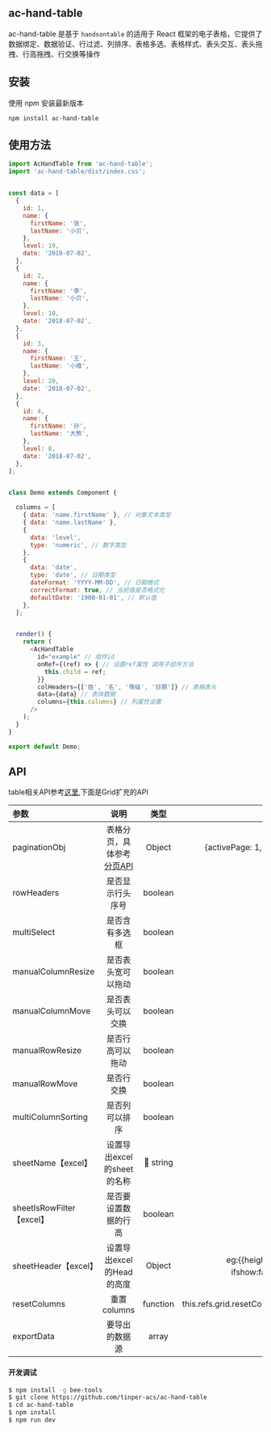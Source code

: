 ## ac-hand-table
ac-hand-table 是基于 `handsontable` 的适用于 React 框架的电子表格，它提供了数据绑定、数据验证、行过滤、列排序、表格多选、表格样式、表头交互、表头拖拽、行高拖拽、行交换等操作

## 安装

使用 npm 安装最新版本

```
npm install ac-hand-table
```

## 使用方法
```js
import AcHandTable from 'ac-hand-table';
import 'ac-hand-table/dist/index.css';


const data = [
  {
    id: 1,
    name: {
      firstName: '张',
      lastName: '小贝',
    },
    level: 19,
    date: '2018-07-02',
  },
  {
    id: 2,
    name: {
      firstName: '李',
      lastName: '小贝',
    },
    level: 10,
    date: '2018-07-02',
  },
  {
    id: 3,
    name: {
      firstName: '王',
      lastName: '小维',
    },
    level: 20,
    date: '2018-07-02',
  },
  {
    id: 4,
    name: {
      firstName: '孙',
      lastName: '大熊',
    },
    level: 8,
    date: '2018-07-02',
  },
];


class Demo extends Component {

  columns = [
    { data: 'name.firstName' }, // 对象文本类型
    { data: 'name.lastName' },
    {
      data: 'level',
      type: 'numeric', // 数字类型
    },
    {
      data: 'date',
      type: 'date', // 日期类型
      dateFormat: 'YYYY-MM-DD', // 日期格式
      correctFormat: true, // 当前值是否格式化
      defaultDate: '1900-01-01', // 默认值
    },
  ];


  render() {
    return (
      <AcHandTable
        id="example" // 组件id
        onRef={(ref) => { // 设置ref属性 调用子组件方法
          this.child = ref;
        }}
        colHeaders={['姓', '名', '等级', '日期']} // 表格表头
        data={data} // 表体数据
        columns={this.columns} // 列属性设置
      />
    );
  }
}

export default Demo;
```

## API

table相关API参考[这里](http://bee.tinper.org/bee-table#bee-table),下面是Grid扩充的API

|参数|说明|类型|默认值|
|:--|:---:|:--:|---:|
|paginationObj|表格分页，具体参考[分页API](http://bee.tinper.org/bee-pagination#bee-pagination)|Object|{activePage: 1, total: 0,items:1}
|rowHeaders|是否显示行头序号|boolean|true|
|multiSelect|是否含有多选框|boolean|true|
|manualColumnResize|是否表头宽可以拖动|boolean|true|
|manualColumnMove|是否表头可以交换|boolean|true|
|manualRowResize|是否行高可以拖动|boolean|true|
|manualRowMove|是否行交换|boolean|true|
|multiColumnSorting|是否列可以排序|boolean|true|
|sheetName【excel】| 设置导出excel 的sheet的名称 | string | -- |
|sheetIsRowFilter【excel】| 是否要设置数据的行高 | boolean | false |
|sheetHeader【excel】| 设置导出excel 的Head的高度 | Object | eg:{{height:30, //设置高度ifshow:false //是否显示}} |
|resetColumns|重置columns|function|this.refs.grid.resetColumns(columns)|
|exportData|要导出的数据源|array	|-|

#### 开发调试

```sh
$ npm install -g bee-tools
$ git clone https://github.com/tinper-acs/ac-hand-table
$ cd ac-hand-table
$ npm install
$ npm run dev
```

